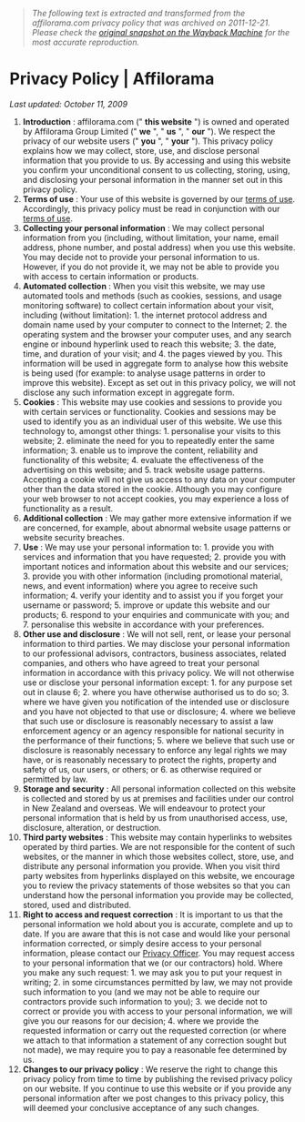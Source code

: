 > *The following text is extracted and transformed from the affilorama.com privacy policy that was archived on 2011-12-21. Please check the [original snapshot on the Wayback Machine](https://web.archive.org/web/20111221222206id_/http%3A//www.affilorama.com/privacy) for the most accurate reproduction.*

# Privacy Policy | Affilorama

_Last updated: October 11, 2009_

  1. **Introduction** : affilorama.com (" **this website** ") is owned and operated by Affilorama Group Limited (" **we** ", " **us** ", " **our** "). We respect the privacy of our website users (" **you** ", " **your** "). This privacy policy explains how we may collect, store, use, and disclose personal information that you provide to us. By accessing and using this website you confirm your unconditional consent to us collecting, storing, using, and disclosing your personal information in the manner set out in this privacy policy.
  2. **Terms of use** : Your use of this website is governed by our [terms of use](https://web.archive.org/terms). Accordingly, this privacy policy must be read in conjunction with our [terms of use](https://web.archive.org/terms).
  3. **Collecting your personal information** : We may collect personal information from you (including, without limitation, your name, email address, phone number, and postal address) when you use this website. You may decide not to provide your personal information to us. However, if you do not provide it, we may not be able to provide you with access to certain information or products.
  4. **Automated collection** : When you visit this website, we may use automated tools and methods (such as cookies, sessions, and usage monitoring software) to collect certain information about your visit, including (without limitation): 
    1. the internet protocol address and domain name used by your computer to connect to the Internet;
    2. the operating system and the browser your computer uses, and any search engine or inbound hyperlink used to reach this website;
    3. the date, time, and duration of your visit; and
    4. the pages viewed by you.
This information will be used in aggregate form to analyse how this website is being used (for example: to analyse usage patterns in order to improve this website). Except as set out in this privacy policy, we will not disclose any such information except in aggregate form. 
  5. **Cookies** : This website may use cookies and sessions to provide you with certain services or functionality. Cookies and sessions may be used to identify you as an individual user of this website. We use this technology to, amongst other things: 
    1. personalise your visits to this website;
    2. eliminate the need for you to repeatedly enter the same information;
    3. enable us to improve the content, reliability and functionality of this website;
    4. evaluate the effectiveness of the advertising on this website; and
    5. track website usage patterns.
Accepting a cookie will not give us access to any data on your computer other than the data stored in the cookie. Although you may configure your web browser to not accept cookies, you may experience a loss of functionality as a result. 
  6. **Additional collection** : We may gather more extensive information if we are concerned, for example, about abnormal website usage patterns or website security breaches. 
  7. **Use** : We may use your personal information to: 
    1. provide you with services and information that you have requested;
    2. provide you with important notices and information about this website and our services;
    3. provide you with other information (including promotional material, news, and event information) where you agree to receive such information;
    4. verify your identity and to assist you if you forget your username or password;
    5. improve or update this website and our products; 
    6. respond to your enquiries and communicate with you; and
    7. personalise this website in accordance with your preferences.
  8. **Other use and disclosure** : We will not sell, rent, or lease your personal information to third parties. We may disclose your personal information to our professional advisors, contractors, business associates, related companies, and others who have agreed to treat your personal information in accordance with this privacy policy. We will not otherwise use or disclose your personal information except: 
    1. for any purpose set out in clause 6;
    2. where you have otherwise authorised us to do so;
    3. where we have given you notification of the intended use or disclosure and you have not objected to that use or disclosure;
    4. where we believe that such use or disclosure is reasonably necessary to assist a law enforcement agency or an agency responsible for national security in the performance of their functions; 
    5. where we believe that such use or disclosure is reasonably necessary to enforce any legal rights we may have, or is reasonably necessary to protect the rights, property and safety of us, our users, or others; or
    6. as otherwise required or permitted by law.
  9. **Storage and security** : All personal information collected on this website is collected and stored by us at premises and facilities under our control in New Zealand and overseas. We will endeavour to protect your personal information that is held by us from unauthorised access, use, disclosure, alteration, or destruction.
  10. **Third party websites** : This website may contain hyperlinks to websites operated by third parties. We are not responsible for the content of such websites, or the manner in which those websites collect, store, use, and distribute any personal information you provide. When you visit third party websites from hyperlinks displayed on this website, we encourage you to review the privacy statements of those websites so that you can understand how the personal information you provide may be collected, stored, used and distributed.
  11. **Right to access and request correction** : It is important to us that the personal information we hold about you is accurate, complete and up to date. If you are aware that this is not case and would like your personal information corrected, or simply desire access to your personal information, please contact our [Privacy Officer](https://web.archive.org/contact). You may request access to your personal information that we (or our contractors) hold. Where you make any such request: 
    1. we may ask you to put your request in writing;
    2. in some circumstances permitted by law, we may not provide such information to you (and we may not be able to require our contractors provide such information to you);
    3. we decide not to correct or provide you with access to your personal information, we will give you our reasons for our decision;
    4. where we provide the requested information or carry out the requested correction (or where we attach to that information a statement of any correction sought but not made), we may require you to pay a reasonable fee determined by us.
  12. **Changes to our privacy policy** : We reserve the right to change this privacy policy from time to time by publishing the revised privacy policy on our website. If you continue to use this website or if you provide any personal information after we post changes to this privacy policy, this will deemed your conclusive acceptance of any such changes. 


